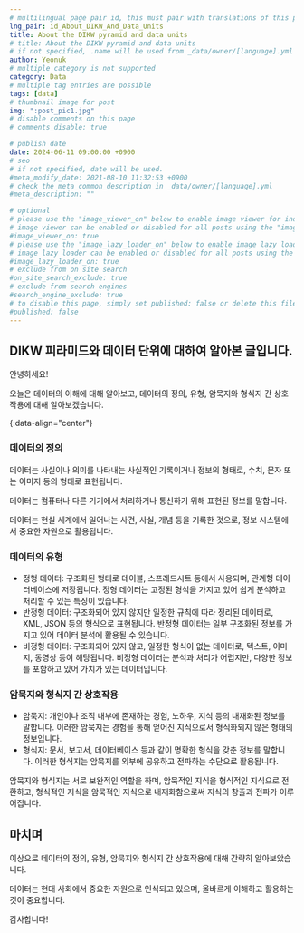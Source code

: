 ```yaml
---
# multilingual page pair id, this must pair with translations of this page. (This name must be unique)
lng_pair: id_About_DIKW_And_Data_Units
title: About the DIKW pyramid and data units
# title: About the DIKW pyramid and data units
# if not specified, .name will be used from _data/owner/[language].yml
author: Yeonuk
# multiple category is not supported
category: Data
# multiple tag entries are possible
tags: [data]
# thumbnail image for post
img: ":post_pic1.jpg"
# disable comments on this page
# comments_disable: true

# publish date
date: 2024-06-11 09:00:00 +0900
# seo
# if not specified, date will be used.
#meta_modify_date: 2021-08-10 11:32:53 +0900
# check the meta_common_description in _data/owner/[language].yml
#meta_description: ""

# optional
# please use the "image_viewer_on" below to enable image viewer for individual pages or posts (_posts/ or [language]/_posts folders).
# image viewer can be enabled or disabled for all posts using the "image_viewer_posts: true" setting in _data/conf/main.yml.
#image_viewer_on: true
# please use the "image_lazy_loader_on" below to enable image lazy loader for individual pages or posts (_posts/ or [language]/_posts folders).
# image lazy loader can be enabled or disabled for all posts using the "image_lazy_loader_posts: true" setting in _data/conf/main.yml.
#image_lazy_loader_on: true
# exclude from on site search
#on_site_search_exclude: true
# exclude from search engines
#search_engine_exclude: true
# to disable this page, simply set published: false or delete this file
#published: false
---
```


<!-- outline-start -->

## DIKW 피라미드와 데이터 단위에 대하여 알아본 글입니다.

안녕하세요!

오늘은 데이터의 이해에 대해 알아보고, 데이터의 정의, 유형, 암묵지와 형식지 간 상호작용에 대해 알아보겠습니다.

{:data-align="center"}

<!-- outline-end -->

### 데이터의 정의

데이터는 사실이나 의미를 나타내는 사실적인 기록이거나 정보의 형태로, 수치, 문자 또는 이미지 등의 형태로 표현됩니다.

데이터는 컴퓨터나 다른 기기에서 처리하거나 통신하기 위해 표현된 정보를 말합니다.

데이터는 현실 세계에서 일어나는 사건, 사실, 개념 등을 기록한 것으로, 정보 시스템에서 중요한 자원으로 활용됩니다.

### 데이터의 유형

- 정형 데이터: 구조화된 형태로 테이블, 스프레드시트 등에서 사용되며, 관계형 데이터베이스에 저장됩니다. 정형 데이터는 고정된 형식을 가지고 있어 쉽게 분석하고 처리할 수 있는 특징이 있습니다.
- 반정형 데이터: 구조화되어 있지 않지만 일정한 규칙에 따라 정리된 데이터로, XML, JSON 등의 형식으로 표현됩니다. 반정형 데이터는 일부 구조화된 정보를 가지고 있어 데이터 분석에 활용될 수 있습니다.
- 비정형 데이터: 구조화되어 있지 않고, 일정한 형식이 없는 데이터로, 텍스트, 이미지, 동영상 등이 해당됩니다. 비정형 데이터는 분석과 처리가 어렵지만, 다양한 정보를 포함하고 있어 가치가 있는 데이터입니다.

### 암묵지와 형식지 간 상호작용

- 암묵지: 개인이나 조직 내부에 존재하는 경험, 노하우, 지식 등의 내재화된 정보를 말합니다. 이러한 암묵지는 경험을 통해 얻어진 지식으로서 형식화되지 않은 형태의 정보입니다.
- 형식지: 문서, 보고서, 데이터베이스 등과 같이 명확한 형식을 갖춘 정보를 말합니다. 이러한 형식지는 암묵지를 외부에 공유하고 전파하는 수단으로 활용됩니다.

암묵지와 형식지는 서로 보완적인 역할을 하며, 암묵적인 지식을 형식적인 지식으로 전환하고, 형식적인 지식을 암묵적인 지식으로 내재화함으로써 지식의 창출과 전파가 이루어집니다.

## 마치며

이상으로 데이터의 정의, 유형, 암묵지와 형식지 간 상호작용에 대해 간략히 알아보았습니다.

데이터는 현대 사회에서 중요한 자원으로 인식되고 있으며, 올바르게 이해하고 활용하는 것이 중요합니다.

감사합니다!
